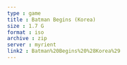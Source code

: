 ```yaml
---
type : game
title : Batman Begins (Korea)
size : 1.7 G
format : iso
archive : zip
server : myrient
link2 : Batman%20Begins%20%28Korea%29
---
```

